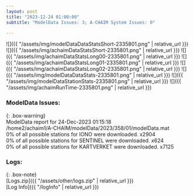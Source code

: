 ```yaml
---
layout: post
title: "2023-12-24 01:00:00"
subtitle: "ModelData Issues: 3; A-CHAIM System Issues: 0"

---
```


![]({{ "/assets/img/modelDataDataStatsShort-2335801.png" | relative_url }})
![]({{ "/assets/img/achaimDataStatsShort-2335801.png" | relative_url }})
![]({{ "/assets/img/achaimDataStatsLong00-2335801.png" | relative_url }})
![]({{ "/assets/img/achaimDataStatsLong01-2335801.png" | relative_url }})
![]({{ "/assets/img/achaimDataStatsLong02-2335801.png" | relative_url }})
![]({{ "/assets/img/modelDataDataStats-2335801.png" | relative_url }})
![]({{ "/assets/img/modelDataStationStats-2335801.png" | relative_url }})
![]({{ "/assets/img/achaimRunTime-2335801.png" | relative_url }})


### ModelData Issues:  
  
{: .box-warning}  
 ModelData report for 24-Dec-2023 01:15:18   
 /home2/achaim1/A-CHAIM/modelData/2023/358/01/modelData.mat   
 0% of all possible stations for IONO were downloaded. x2904   
 0% of all possible stations for SENTINEL were downloaded. x624   
 0% of all possible stations for KARTVERKET were downloaded. x7125   
  


### Logs:  
  
{: .box-note}  
[Logs.zip]({{ "/assets/other/logs.zip" | relative_url }})  
[Log Info]({{ "/logInfo" | relative_url }})  
